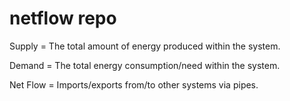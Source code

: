 # netflow repo

Supply = The total amount of energy produced within the system.

Demand = The total energy consumption/need within the system.

Net Flow = Imports/exports from/to other systems via pipes.

